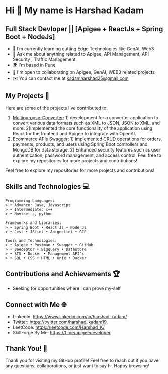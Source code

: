 # Hi 👋 My name is Harshad Kadam

Full Stack Devloper || [Apigee + ReactJs + Spring Boot + NodeJs]
-------------------

*   🌱 I’m currently learning cutting Edge Technologies like GenAI, Web3
*   💬 Ask me about anything related to Apigee, API Management, API Security , Traffic Management.
*   🌍  I'm based in Pune
*   🤝  I'm open to collaborating on Apigee, GenAI, WEB3 related projects
*   ✉️  You can contact me at [kadamharshad25@gmail.com](mailto:kadamharshad25@gmail.com)
  
## My Projects 🚀

Here are some of the projects I've contributed to:

1. [Multipurpose-Converter](https://datamorphing.netlify.app/): 1] development for a converter application to convert various data formats such as XML to JSON, JSON to XML, and more. 2]Implemented the core functionality of the application using React for the frontend and Apigee to integrate with OpenAI.
2. [Ecommerce APIs Swagger](https://ecommerceapplication-springboot-production.up.railway.app/swagger-ui.html): 1] Implemented CRUD operations for orders, payments, products, and users using Spring Boot controllers and MongoDB for data storage. 2] Enhanced security features such as user authentication, password management, and access control.
Feel free to explore my repositories for more projects and contributions!

Feel free to explore my repositories for more projects and contributions!

## Skills and Technologies 💻
```
Programming Languages: 
> • Advance: Java, Javascript
> • Intermediate: c++
> • Novice: c, python

Frameworks and Libraries: 
> • Spring Boot • React Js • Node Js
> • Jest • JSLint • ApigeeLint • GCP

Tools and Technologies: 
> • Apigee • Postman • Swagger • GitHub
> • Beeceptor • Bigquery • Datastore
> • STS • Docker • Management API’s
> • SQL • CSS • HTML • Unix • Docker
```
## Contributions and Achievements 🏆

- Seeking for opportunities where I can prove my-self

## Connect with Me 🌐

- LinkedIn: https://www.linkedin.com/in/harshad-kadam/
- Twitter: https://twitter.com/harshad_kadam19
- LeetCode: https://leetcode.com/Harshad_K/
- SkillForge By Me: https://t.me/apigeedeveloper

## Thank You! 🙏

Thank you for visiting my GitHub profile! Feel free to reach out if you have any questions, collaborations, or just want to say hi. Happy browsing!

<!--
**harshad-kadam/harshad-kadam** is a ✨ _special_ ✨ repository because its `README.md` (this file) appears on your GitHub profile.

Here are some ideas to get you started:

- 🔭 I’m currently working on ...
- 🌱 I’m currently learning ...
- 👯 I’m looking to collaborate on ...
- 🤔 I’m looking for help with ...
- 💬 Ask me about ...
- 📫 How to reach me: ...
- 😄 Pronouns: ...
- ⚡ Fun fact: ...
-->

